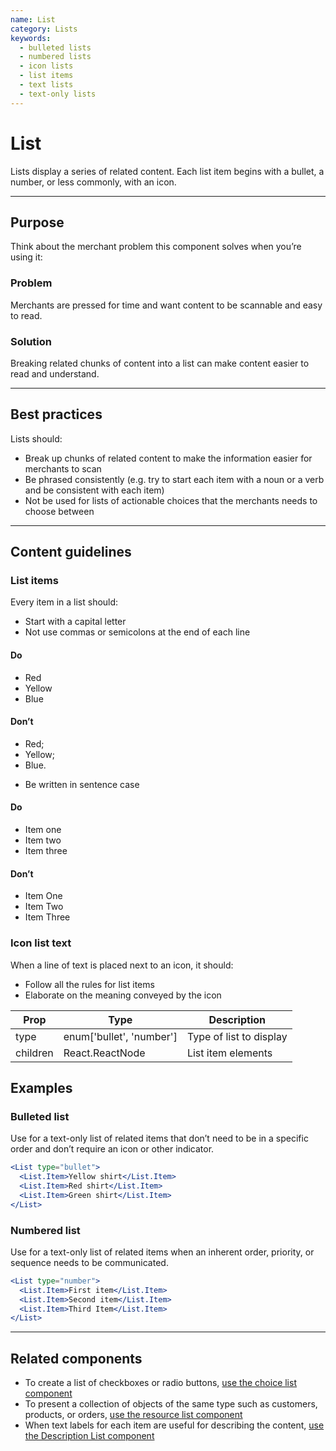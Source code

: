 ```yaml
---
name: List
category: Lists
keywords:
  - bulleted lists
  - numbered lists
  - icon lists
  - list items
  - text lists
  - text-only lists
---
```


# List

Lists display a series of related content. Each list item begins with a
bullet, a number, or less commonly, with an icon.

---

## Purpose

Think about the merchant problem this component solves when you’re using it:

### Problem

Merchants are pressed for time and want content to be scannable and easy to
read.

### Solution

Breaking related chunks of content into a list can make content easier to read
and understand.

---

## Best practices
Lists should:

* Break up chunks of related content to make the information easier for
merchants to scan
* Be phrased consistently (e.g. try to start each item with a noun or a
  verb and be consistent with each item)
* Not be used for lists of actionable choices that the merchants needs to choose between

---

## Content guidelines

### List items

Every item in a list should:

* Start with a capital letter
* Not use commas or semicolons at the end of each line

<!-- usagelist -->
#### Do
- Red
- Yellow
- Blue

#### Don’t
- Red;
- Yellow;
- Blue.
<!-- end -->

- Be written in sentence case

<!-- usagelist -->
#### Do
- Item one
- Item two
- Item three

#### Don’t
- Item One
- Item Two
- Item Three
<!-- end -->

### Icon list text

When a line of text is placed next to an icon, it should:
* Follow all the rules for list items
* Elaborate on the meaning conveyed by the icon

| Prop | Type | Description |
| ---- | ---- | ----------- |
| type | enum['bullet', 'number'] | Type of list to display |
| children | React.ReactNode | List item elements |

## Examples

### Bulleted list

Use for a text-only list of related items that don’t need to be in a specific order and don’t require an icon or other indicator.

```jsx
<List type="bullet">
  <List.Item>Yellow shirt</List.Item>
  <List.Item>Red shirt</List.Item>
  <List.Item>Green shirt</List.Item>
</List>
```

### Numbered list

Use for a text-only list of related items when an inherent order, priority, or sequence needs to be communicated.

```jsx
<List type="number">
  <List.Item>First item</List.Item>
  <List.Item>Second item</List.Item>
  <List.Item>Third Item</List.Item>
</List>
```

---

## Related components

* To create a list of checkboxes or radio buttons, [use the choice list component](/components/forms/choice-list)
* To present a collection of objects of the same type such as customers, products, or orders, [use the resource list component](/components/lists/resource-list)
* When text labels for each item are useful for describing the content, [use the Description List component](/components/lists/description-list)
